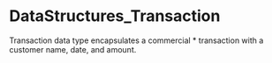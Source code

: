 # DataStructures_Transaction
Transaction data type encapsulates a commercial  *  transaction with a customer name, date, and amount.
